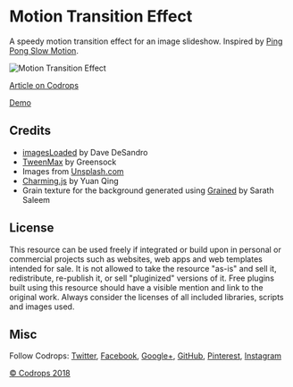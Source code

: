 # Motion Transition Effect

A speedy motion transition effect for an image slideshow. Inspired by [Ping Pong Slow Motion](https://dribbble.com/shots/4272534-Ping-Pong-Slow-Motion).

![Motion Transition Effect]()

[Article on Codrops](https://tympanus.net/codrops/?p=36812)

[Demo](https://tympanus.net/Development/MotionTransitionEffect/)

## Credits

- [imagesLoaded](https://imagesloaded.desandro.com/) by Dave DeSandro
- [TweenMax](https://greensock.com/tweenmax) by Greensock
- Images from [Unsplash.com](https://unsplash.com/)
- [Charming.js](https://github.com/yuanqing/charming) by Yuan Qing
- Grain texture for the background generated using [Grained](https://github.com/sarathsaleem/grained) by Sarath Saleem

## License
This resource can be used freely if integrated or build upon in personal or commercial projects such as websites, web apps and web templates intended for sale. It is not allowed to take the resource "as-is" and sell it, redistribute, re-publish it, or sell "pluginized" versions of it. Free plugins built using this resource should have a visible mention and link to the original work. Always consider the licenses of all included libraries, scripts and images used.

## Misc

Follow Codrops: [Twitter](http://www.twitter.com/codrops), [Facebook](http://www.facebook.com/codrops), [Google+](https://plus.google.com/101095823814290637419), [GitHub](https://github.com/codrops), [Pinterest](http://www.pinterest.com/codrops/), [Instagram](https://www.instagram.com/codropsss/)


[© Codrops 2018](http://www.codrops.com)





